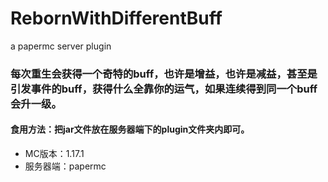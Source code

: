# RebornWithDifferentBuff
a papermc server plugin

### 每次重生会获得一个奇特的buff，也许是增益，也许是减益，甚至是引发事件的buff，获得什么全靠你的运气，如果连续得到同一个buff会升一级。

#### 食用方法：把jar文件放在服务器端下的plugin文件夹内即可。

- MC版本：1.17.1
- 服务器端：papermc
